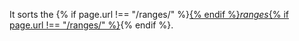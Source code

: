 It sorts the {% if page.url !== "/ranges/" %}<a href="/ranges/">{% endif %}_ranges_{% if page.url !== "/ranges/" %}</a>{% endif %}.
